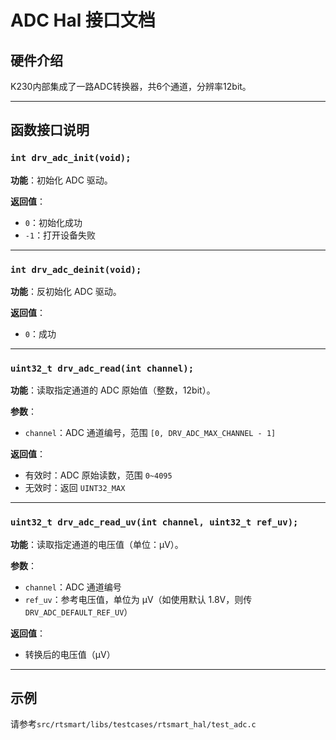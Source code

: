 # ADC Hal 接口文档

## 硬件介绍

K230内部集成了一路ADC转换器，共6个通道，分辨率12bit。

---

## 函数接口说明

### `int drv_adc_init(void);`

**功能**：初始化 ADC 驱动。

**返回值**：

* `0`：初始化成功
* `-1`：打开设备失败

---

### `int drv_adc_deinit(void);`

**功能**：反初始化 ADC 驱动。

**返回值**：

* `0`：成功

---

### `uint32_t drv_adc_read(int channel);`

**功能**：读取指定通道的 ADC 原始值（整数，12bit）。

**参数**：

* `channel`：ADC 通道编号，范围 `[0, DRV_ADC_MAX_CHANNEL - 1]`

**返回值**：

* 有效时：ADC 原始读数，范围 `0~4095`
* 无效时：返回 `UINT32_MAX`

---

### `uint32_t drv_adc_read_uv(int channel, uint32_t ref_uv);`

**功能**：读取指定通道的电压值（单位：μV）。

**参数**：

* `channel`：ADC 通道编号
* `ref_uv`：参考电压值，单位为 μV（如使用默认 1.8V，则传 `DRV_ADC_DEFAULT_REF_UV`）

**返回值**：

* 转换后的电压值（μV）

---

## 示例

请参考`src/rtsmart/libs/testcases/rtsmart_hal/test_adc.c`
